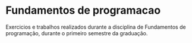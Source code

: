# Fundamentos de programacao
Exercicios e trabalhos realizados durante a disciplina de Fundamentos de programação, durante o primeiro semestre da graduação.

